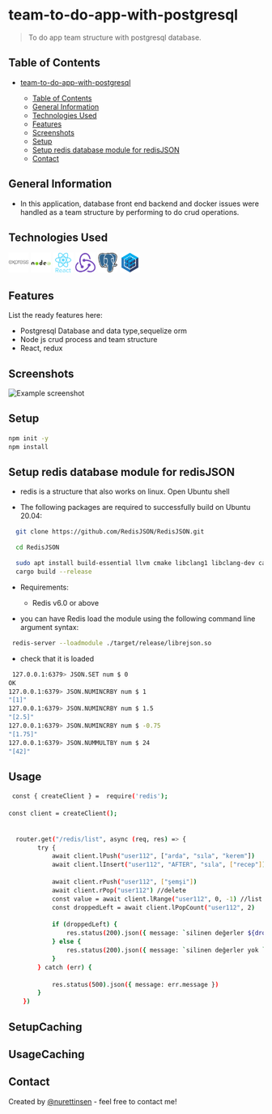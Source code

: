 # team-to-do-app-with-postgresql

> To do app team structure with postgresql database.

## Table of Contents

- [team-to-do-app-with-postgresql](#team-to-do-app-with-postgresql)

  - [Table of Contents](#table-of-contents)
  - [General Information](#general-information)
  - [Technologies Used](#technologies-used)
  - [Features](#features)
  - [Screenshots](#screenshots)
  - [Setup](#setup)
  - [Setup redis database module for redisJSON](#setup-redis-database-module-for-redisjson)
  - [Contact](#contact)
  <!-- * [License](#license) -->

## General Information

- In this application, database front end backend and docker issues were handled as a team structure by performing to do crud operations.

## Technologies Used

<img src="https://raw.githubusercontent.com/devicons/devicon/master/icons/express/express-original-wordmark.svg" alt="redis" width="40" height="40"/> <img src="https://raw.githubusercontent.com/devicons/devicon/master/icons/nodejs/nodejs-original-wordmark.svg" alt="express" width="40" height="40"/>
<img src="https://raw.githubusercontent.com/devicons/devicon/master/icons/react/react-original-wordmark.svg" alt="express" width="40" height="40"/>
<img src="https://raw.githubusercontent.com/devicons/devicon/master/icons/redux/redux-original.svg" alt="express" width="40" height="40"/>
<img src="https://raw.githubusercontent.com/devicons/devicon/master/icons/postgresql/postgresql-original.svg" alt="express" width="40" height="40"/>
<img src="https://raw.githubusercontent.com/devicons/devicon/master/icons/sequelize/sequelize-original.svg" alt="express" width="40" height="40"/>

## Features

List the ready features here:

- Postgresql Database and data type,sequelize orm
- Node js crud process and team structure
- React, redux

## Screenshots

![Example screenshot](./images/img.png)

## Setup

```sh
npm init -y
npm install
```

## Setup redis database module for redisJSON

- redis is a structure that also works on linux. Open Ubuntu shell

- The following packages are required to successfully build on Ubuntu 20.04:

```sh
  git clone https://github.com/RedisJSON/RedisJSON.git

```

```sh
  cd RedisJSON
```

```sh
  sudo apt install build-essential llvm cmake libclang1 libclang-dev cargo
  cargo build --release
```

- Requirements:

  - Redis v6.0 or above

- you can have Redis load the module using the following command line argument syntax:

```sh
 redis-server --loadmodule ./target/release/librejson.so
```

- check that it is loaded

```sh
 127.0.0.1:6379> JSON.SET num $ 0
OK
127.0.0.1:6379> JSON.NUMINCRBY num $ 1
"[1]"
127.0.0.1:6379> JSON.NUMINCRBY num $ 1.5
"[2.5]"
127.0.0.1:6379> JSON.NUMINCRBY num $ -0.75
"[1.75]"
127.0.0.1:6379> JSON.NUMMULTBY num $ 24
"[42]"
```

## Usage

```sh
 const { createClient } =  require('redis');

const client = createClient();


  router.get("/redis/list", async (req, res) => {
        try {
            await client.lPush("user112", ["arda", "sıla", "kerem"])
            await client.lInsert("user112", "AFTER", "sıla", ["recep"])

            await client.rPush("user112", ["şemşi"])
            await client.rPop("user112") //delete
            const value = await client.lRange("user112", 0, -1) //list all
            const droppedLeft = await client.lPopCount("user112", 2)

            if (droppedLeft) {
                res.status(200).json({ message: `silinen değerler ${droppedLeft}` })
            } else {
                res.status(200).json({ message: `silinen değerler yok ` })
            }
        } catch (err) {

            res.status(500).json({ message: err.message })
        }
    })
```

## SetupCaching

## UsageCaching

## Contact

Created by [@nurettinsen](https://www.linkedin.com/in/nurettin-sen/) - feel free to contact me!
